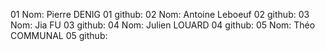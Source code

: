 01 Nom: Pierre DENIG
01 github:
02 Nom: Antoine Leboeuf
02 github:
03 Nom: Jia FU
03 github:
04 Nom: Julien LOUARD
04 github:
05 Nom: Théo COMMUNAL
05 github: